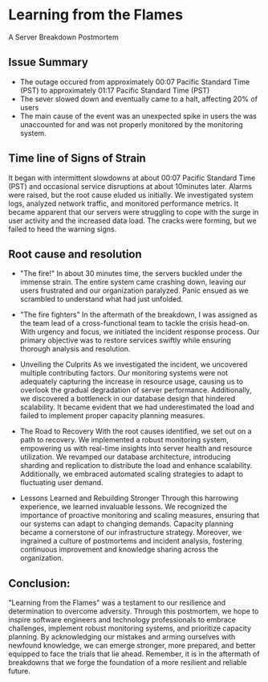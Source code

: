 # Learning from the Flames
A Server Breakdown Postmortem

## Issue Summary
* The outage occured from approximately 00:07 Pacific Standard Time (PST) to approximately 01:17 Pacific Standard Time (PST)
* The sever slowed down and eventually came to a halt, affecting 20% of users
* The main cause of the event was an unexpected spike in users the was unaccounted for and was not properly monitored by the monitoring system.

## Time line of Signs of Strain
It began with intermittent slowdowns at about 00:07 Pacific Standard Time (PST) and occasional service disruptions at about 10minutes later. Alarms were raised, but the root cause eluded us initially. We investigated system logs, analyzed network traffic, and monitored performance metrics. It became apparent that our servers were struggling to cope with the surge in user activity and the increased data load. The cracks were forming, but we failed to heed the warning signs.

## Root cause and resolution
* "The fire!"
In about 30 minutes time, the servers buckled under the immense strain. The entire system came crashing down, leaving our users frustrated and our organization paralyzed. Panic ensued as we scrambled to understand what had just unfolded.

* "The fire fighters"
In the aftermath of the breakdown, I was assigned as the team lead of a cross-functional team to tackle the crisis head-on. With urgency and focus, we initiated the incident response process. Our primary objective was to restore services swiftly while ensuring thorough analysis and resolution.

* Unveiling the Culprits
As we investigated the incident, we uncovered multiple contributing factors. Our monitoring systems were not adequately capturing the increase in resource usage, causing us to overlook the gradual degradation of server performance. Additionally, we discovered a bottleneck in our database design that hindered scalability. It became evident that we had underestimated the load and failed to implement proper capacity planning measures.

* The Road to Recovery
With the root causes identified, we set out on a path to recovery. We implemented a robust monitoring system, empowering us with real-time insights into server health and resource utilization. We revamped our database architecture, introducing sharding and replication to distribute the load and enhance scalability. Additionally, we embraced automated scaling strategies to adapt to fluctuating user demand.

* Lessons Learned and Rebuilding Stronger
Through this harrowing experience, we learned invaluable lessons. We recognized the importance of proactive monitoring and scaling measures, ensuring that our systems can adapt to changing demands. Capacity planning became a cornerstone of our infrastructure strategy. Moreover, we ingrained a culture of postmortems and incident analysis, fostering continuous improvement and knowledge sharing across the organization.

## Conclusion:
"Learning from the Flames" was a testament to our resilience and determination to overcome adversity. Through this postmortem, we hope to inspire software engineers and technology professionals to embrace challenges, implement robust monitoring systems, and prioritize capacity planning. By acknowledging our mistakes and arming ourselves with newfound knowledge, we can emerge stronger, more prepared, and better equipped to face the trials that lie ahead. Remember, it is in the aftermath of breakdowns that we forge the foundation of a more resilient and reliable future.
